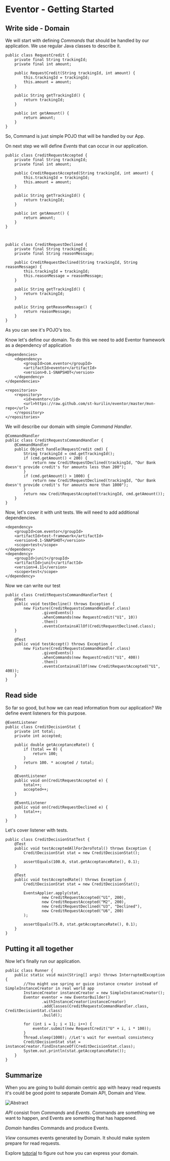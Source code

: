Eventor - Getting Started
=======

Write side - Domain
-------
We will start with defining *Commands* that should be handled by our application. We use regular Java classes to describe it.

    
    public class RequestCredit {
        private final String trackingId;
        private final int amount;
    
        public RequestCredit(String trackingId, int amount) {
            this.trackingId = trackingId;
            this.amount = amount;
        }
    
        public String getTrackingId() {
            return trackingId;
        }
    
        public int getAmount() {
            return amount;
        }
    }

So, Command is just simple POJO that will be handled by our App.

On next step we will define *Events* that can occur in our application.


    
    public class CreditRequestAccepted {
        private final String trackingId;
        private final int amount;
    
        public CreditRequestAccepted(String trackingId, int amount) {
            this.trackingId = trackingId;
            this.amount = amount;
        }
    
        public String getTrackingId() {
            return trackingId;
        }
    
        public int getAmount() {
            return amount;
        }
    }


    
    public class CreditRequestDeclined {
        private final String trackingId;
        private final String reasonMessage;
    
        public CreditRequestDeclined(String trackingId, String reasonMessage) {
            this.trackingId = trackingId;
            this.reasonMessage = reasonMessage;
        }
    
        public String getTrackingId() {
            return trackingId;
        }
    
        public String getReasonMessage() {
            return reasonMessage;
        }
    }


As you can see it's POJO's too.

Know let's define our domain. To do this we need to add Eventor framework as a dependency of application

    <dependencies>
        <dependency>
            <groupId>com.eventor</groupId>
            <artifactId>eventor</artifactId>
            <version>0.1-SNAPSHOT</version>
        </dependency>
    </dependencies>

    <repositories>
        <repository>
            <id>eventor</id>
            <url>https://raw.github.com/st-kurilin/eventor/master/mvn-repo</url>
        </repository>
    </repositories>


We will describe our domain with simple *Command Handler*.

    
    
    @CommandHandler
    public class CreditRequestsCommandHandler {
        @CommandHandler
        public Object handle(RequestCredit cmd) {
            String trackingId = cmd.getTrackingId();
            if (cmd.getAmount() < 200) {
                return new CreditRequestDeclined(trackingId, "Our Bank doesn't provide credit's for amounts less than 200");
            }
            if (cmd.getAmount() > 1000) {
                return new CreditRequestDeclined(trackingId, "Our Bank doesn't provide credit's for amounts more than 1000");
            }
            return new CreditRequestAccepted(trackingId, cmd.getAmount());
        }
    }

Now, let's cover it with unit tests. We will need to add additional dependencies.

    <dependency>
        <groupId>com.eventor</groupId>
        <artifactId>test-framework</artifactId>
        <version>0.1-SNAPSHOT</version>
        <scope>test</scope>
    </dependency>
    <dependency>
        <groupId>junit</groupId>
        <artifactId>junit</artifactId>
        <version>4.11</version>
        <scope>test</scope>
    </dependency>

Now we can write our test

    
    
    public class CreditRequestsCommandHandlerTest {
        @Test
        public void testDecline() throws Exception {
            new Fixture(CreditRequestsCommandHandler.class)
                    .givenEvents()
                    .whenCommands(new RequestCredit("U1", 10))
                    .then()
                    .eventsContainsAllOf(CreditRequestDeclined.class);
        }
    
        @Test
        public void testAccept() throws Exception {
            new Fixture(CreditRequestsCommandHandler.class)
                    .givenEvents()
                    .whenCommands(new RequestCredit("U1", 400))
                    .then()
                    .eventsContainsAllOf(new CreditRequestAccepted("U1", 400));
        }
    }

Read side
-------
So far so good, but how we can read information from our application? We define event listeners for this purpose.

    
    
    @EventListener
    public class CreditDecisionStat {
        private int total;
        private int accepted;
    
        public double getAcceptanceRate() {
            if (total == 0) {
                return 100;
            }
            return 100. * accepted / total;
        }
    
        @EventListener
        public void on(CreditRequestAccepted e) {
            total++;
            accepted++;
        }
    
        @EventListener
        public void on(CreditRequestDeclined e) {
            total++;
        }
    }

Let's cover listener with tests.

    
    
    
    public class CreditDecisionStatTest {
        @Test
        public void testAcceptedAllForZeroTotal() throws Exception {
            CreditDecisionStat stat = new CreditDecisionStat();
    
            assertEquals(100.0, stat.getAcceptanceRate(), 0.1);
        }
    
        @Test
        public void testAcceptedRate() throws Exception {
            CreditDecisionStat stat = new CreditDecisionStat();
    
            EventsApplier.apply(stat,
                    new CreditRequestAccepted("U1", 200),
                    new CreditRequestAccepted("M2", 200),
                    new CreditRequestDeclined("U3", "Declined"),
                    new CreditRequestAccepted("U6", 200)
            );
    
            assertEquals(75.0, stat.getAcceptanceRate(), 0.1);
        }
    }

Putting it all together
-------

Now let's finally run our application.

    
    
    public class Runner {
        public static void main(String[] args) throws InterruptedException {
            //You might use spring or guice instance creator instead of SimpleInstanceCreator in real world app
            InstanceCreator instanceCreator = new SimpleInstanceCreator();
            Eventor eventor = new EventorBuilder()
                    .withInstanceCreator(instanceCreator)
                    .addClasses(CreditRequestsCommandHandler.class, CreditDecisionStat.class)
                    .build();
    
            for (int i = 1; i < 11; i++) {
                eventor.submit(new RequestCredit("U" + i, i * 100));
            }
            Thread.sleep(1000); //Let's wait for eventual consistency
            CreditDecisionStat stat = instanceCreator.findInstanceOf(CreditDecisionStat.class);
            System.out.println(stat.getAcceptanceRate());
        }
    }


Summarize
-------

When you are going to build domain centric app with heavy read requests it's could be good point to separate Domain API, Domain and View.

![Abstract][1]


*API* consist from *Commands* and *Events*. Commands are something we want to happen, and Events are something that has happened.

*Domain* handles Commands and produce Events.

*View* consumes events generated by Domain. It should make system prepare for read requests.

Explore [tutorial][2] to figure out how you can express your domain.


[1]: http://goo.gl/lSei7P
[2]: https://github.com/st-kurilin/eventor/blob/master/documentation/tutorial.md

